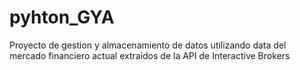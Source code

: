 # pyhton_GYA
Proyecto de gestion y almacenamiento de datos utilizando data del mercado financiero actual extraidos de la API de Interactive Brokers
